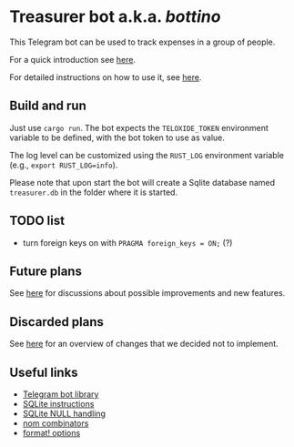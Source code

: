 # Treasurer bot a.k.a. *bottino*

This Telegram bot can be used to track expenses in a group of people.

For a quick introduction see [here](QUICKSTART.md).

For detailed instructions on how to use it, see [here](INSTRUCTIONS.md).

## Build and run

Just use `cargo run`. The bot expects the `TELOXIDE_TOKEN` environment variable to be defined, with
the bot token to use as value.

The log level can be customized using the `RUST_LOG` environment variable (e.g., `export
RUST_LOG=info`).

Please note that upon start the bot will create a Sqlite database named `treasurer.db` in the folder
where it is started.

## TODO list

- turn foreign keys on with `PRAGMA foreign_keys = ON;` (?)

## Future plans

See [here](FUTURE_PLANS.md) for discussions about possible improvements and new features.

## Discarded plans

See [here](DISCARDED_PLANS.md) for an overview of changes that we decided not to implement.

## Useful links

- [Telegram bot library](https://crates.io/crates/teloxide)
- [SQLite instructions](https://rust-lang-nursery.github.io/rust-cookbook/database/sqlite.html)
- [SQLite NULL handling](https://www.sqlite.org/nulls.html)
- [nom combinators](https://github.com/Geal/nom/blob/main/doc/choosing_a_combinator.md)
- [format! options](https://doc.rust-lang.org/std/fmt/)
